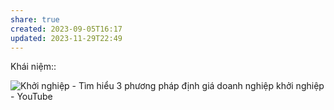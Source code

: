 ```yaml
---
share: true
created: 2023-09-05T16:17
updated: 2023-11-29T22:49
---
```

Khái niệm:: 

![Khởi nghiệp - Tìm hiểu 3 phương pháp định giá doanh nghiệp khởi nghiệp - YouTube](https://youtu.be/cMXfsxa37iM?si=Ht9qyuJC0kuFVZgu)